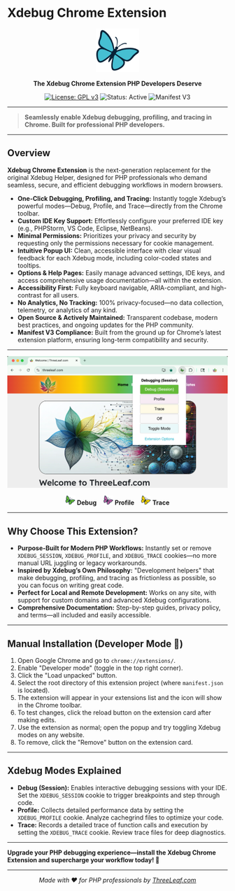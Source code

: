 # Xdebug Chrome Extension

<p style="text-align: center;">
  <img src="images/xce-icon.svg" alt="Xdebug Chrome Extension Icon" width="100" height="100"/>
</p>

<p style="text-align: center;">
  <b>The Xdebug Chrome Extension PHP Developers Deserve</b>
</p>

<p style="text-align: center;">
  <a href="https://www.gnu.org/licenses/gpl-3.0.html"><img src="https://img.shields.io/badge/license-GPL--3.0-blue.svg" alt="License: GPL v3"/></a>
  <img src="https://img.shields.io/badge/status-active-brightgreen" alt="Status: Active"/>
  <img src="https://img.shields.io/badge/manifest-v3-important" alt="Manifest V3"/>
</p>

---

> **Seamlessly enable Xdebug debugging, profiling, and tracing in Chrome. Built for professional PHP developers.**

---

## Overview

**Xdebug Chrome Extension** is the next-generation replacement for the original Xdebug Helper, designed for PHP professionals who demand seamless, secure, and efficient debugging workflows in modern browsers.

- **One-Click Debugging, Profiling, and Tracing:** Instantly toggle Xdebug’s powerful modes—Debug, Profile, and Trace—directly from the Chrome toolbar.
- **Custom IDE Key Support:** Effortlessly configure your preferred IDE key (e.g., PHPStorm, VS Code, Eclipse, NetBeans).
- **Minimal Permissions:** Prioritizes your privacy and security by requesting only the permissions necessary for cookie management.
- **Intuitive Popup UI:** Clean, accessible interface with clear visual feedback for each Xdebug mode, including color-coded states and tooltips.
- **Options & Help Pages:** Easily manage advanced settings, IDE keys, and access comprehensive usage documentation—all within the extension.
- **Accessibility First:** Fully keyboard navigable, ARIA-compliant, and high-contrast for all users.
- **No Analytics, No Tracking:** 100% privacy-focused—no data collection, telemetry, or analytics of any kind.
- **Open Source & Actively Maintained:** Transparent codebase, modern best practices, and ongoing updates for the PHP community.
- **Manifest V3 Compliance:** Built from the ground up for Chrome’s latest extension platform, ensuring long-term compatibility and security.

---

<p style="text-align: center;">
  <img src="images/screenshot-popup.png" alt="Xdebug Chrome Extension Popup Screenshot" width="600"/>
</p>

<div style="text-align: center;">
  <img src="images/xce-icon-session.png" alt="Debug Mode" width="22"/> <b>Debug</b>
  &nbsp;&nbsp;
  <img src="images/xce-icon-profile.png" alt="Profile Mode" width="22"/> <b>Profile</b>
  &nbsp;&nbsp;
  <img src="images/xce-icon-trace.png" alt="Trace Mode" width="22"/> <b>Trace</b>
</div>

---

## Why Choose This Extension?

- **Purpose-Built for Modern PHP Workflows:** Instantly set or remove `XDEBUG_SESSION`, `XDEBUG_PROFILE`, and `XDEBUG_TRACE` cookies—no more manual URL juggling or legacy workarounds.
- **Inspired by Xdebug’s Own Philosophy:** "Development helpers" that make debugging, profiling, and tracing as frictionless as possible, so you can focus on writing great code.
- **Perfect for Local and Remote Development:** Works on any site, with support for custom domains and advanced Xdebug configurations.
- **Comprehensive Documentation:** Step-by-step guides, privacy policy, and terms—all included and easily accessible.

---

## Manual Installation (Developer Mode 🔧)

1. Open Google Chrome and go to `chrome://extensions/`.
2. Enable "Developer mode" (toggle in the top right corner).
3. Click the "Load unpacked" button.
4. Select the root directory of this extension project (where `manifest.json` is located).
5. The extension will appear in your extensions list and the icon will show in the Chrome toolbar.
6. To test changes, click the reload button on the extension card after making edits.
7. Use the extension as normal; open the popup and try toggling Xdebug modes on any website.
8. To remove, click the "Remove" button on the extension card.

---

## Xdebug Modes Explained

- **Debug (Session):** Enables interactive debugging sessions with your IDE. Set the `XDEBUG_SESSION` cookie to trigger breakpoints and step through code.
- **Profile:** Collects detailed performance data by setting the `XDEBUG_PROFILE` cookie. Analyze cachegrind files to optimize your code.
- **Trace:** Records a detailed trace of function calls and execution by setting the `XDEBUG_TRACE` cookie. Review trace files for deep diagnostics.

---

**Upgrade your PHP debugging experience—install the Xdebug Chrome Extension and supercharge your workflow today! 📢**

---

<p style="text-align: center;">
  <i>Made with ❤️ for PHP professionals by <a href="https://threeleaf.com">ThreeLeaf.com</a></i>
</p> 
